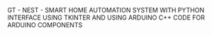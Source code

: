 GT - NEST - SMART HOME AUTOMATION SYSTEM WITH PYTHON INTERFACE USING TKINTER AND USING ARDUINO C++ CODE FOR ARDUINO COMPONENTS
